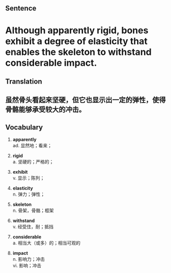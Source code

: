 ## Sentence

<h1>Although apparently rigid, bones exhibit a degree of elasticity that enables the skeleton to withstand considerable impact.</h1>

## Translation

<h2>虽然骨头看起来坚硬，但它也显示出一定的弹性，使得骨骼能够承受较大的冲击。</h2>

## Vocabulary   

1. **apparently**   
ad. 显然地；看来；   

2. **rigid**    
a. 坚硬的；严格的；

3. **exhibit**     
v. 显示；陈列；     

4. **elasticity**    
n. 弹力；弹性；     

5. **skeleton**    
n. 骨架，骨骼；框架   

6. **withstand**    
v. 经受住，耐；抵挡   

7. **considerable**    
a. 相当大（或多）的；相当可观的    

8. **impact**    
n. 影响力；冲击   
vi. 影响；冲击    

